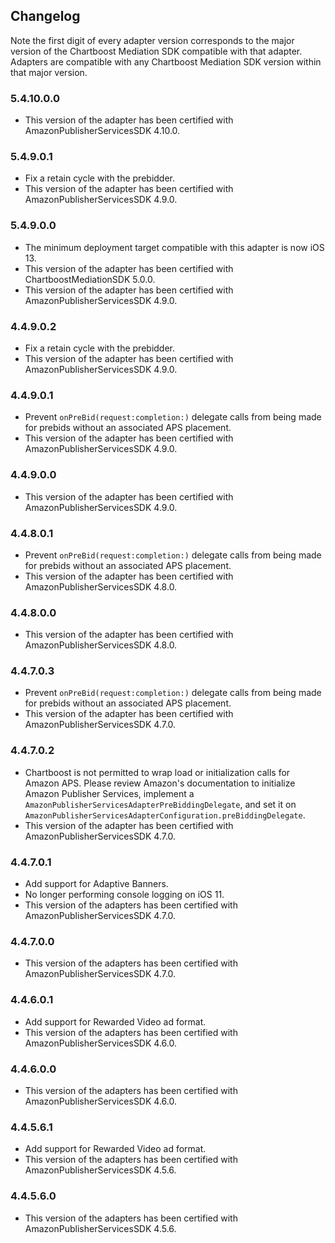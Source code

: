 ## Changelog

Note the first digit of every adapter version corresponds to the major version of the Chartboost Mediation SDK compatible with that adapter. 
Adapters are compatible with any Chartboost Mediation SDK version within that major version.

### 5.4.10.0.0
- This version of the adapter has been certified with AmazonPublisherServicesSDK 4.10.0.

### 5.4.9.0.1
- Fix a retain cycle with the prebidder.
- This version of the adapter has been certified with AmazonPublisherServicesSDK 4.9.0.

### 5.4.9.0.0
- The minimum deployment target compatible with this adapter is now iOS 13.
- This version of the adapter has been certified with ChartboostMediationSDK 5.0.0.
- This version of the adapter has been certified with AmazonPublisherServicesSDK 4.9.0.

### 4.4.9.0.2
- Fix a retain cycle with the prebidder.
- This version of the adapter has been certified with AmazonPublisherServicesSDK 4.9.0.

### 4.4.9.0.1
- Prevent `onPreBid(request:completion:)` delegate calls from being made for prebids without
an associated APS placement.
- This version of the adapter has been certified with AmazonPublisherServicesSDK 4.9.0.

### 4.4.9.0.0
- This version of the adapter has been certified with AmazonPublisherServicesSDK 4.9.0.

### 4.4.8.0.1
- Prevent `onPreBid(request:completion:)` delegate calls from being made for prebids without
an associated APS placement.
- This version of the adapter has been certified with AmazonPublisherServicesSDK 4.8.0.

### 4.4.8.0.0
- This version of the adapter has been certified with AmazonPublisherServicesSDK 4.8.0.

### 4.4.7.0.3
- Prevent `onPreBid(request:completion:)` delegate calls from being made for prebids without
an associated APS placement.
- This version of the adapter has been certified with AmazonPublisherServicesSDK 4.7.0.

### 4.4.7.0.2
- Chartboost is not permitted to wrap load or initialization calls for Amazon APS.
  Please review Amazon's documentation to initialize Amazon Publisher Services, implement a
  `AmazonPublisherServicesAdapterPreBiddingDelegate`, and set it on 
  `AmazonPublisherServicesAdapterConfiguration.preBiddingDelegate`.
- This version of the adapter has been certified with AmazonPublisherServicesSDK 4.7.0.

### 4.4.7.0.1
- Add support for Adaptive Banners.
- No longer performing console logging on iOS 11.
- This version of the adapters has been certified with AmazonPublisherServicesSDK 4.7.0.

### 4.4.7.0.0
- This version of the adapters has been certified with AmazonPublisherServicesSDK 4.7.0.

### 4.4.6.0.1
- Add support for Rewarded Video ad format.
- This version of the adapters has been certified with AmazonPublisherServicesSDK 4.6.0.

### 4.4.6.0.0
- This version of the adapters has been certified with AmazonPublisherServicesSDK 4.6.0.

### 4.4.5.6.1
- Add support for Rewarded Video ad format.
- This version of the adapters has been certified with AmazonPublisherServicesSDK 4.5.6.

### 4.4.5.6.0
- This version of the adapters has been certified with AmazonPublisherServicesSDK 4.5.6.
